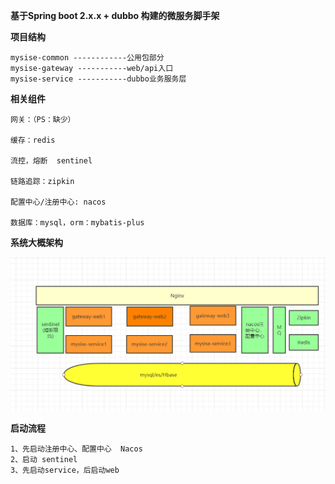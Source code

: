 
**基于Spring boot 2.x.x + dubbo 构建的微服务脚手架**


**项目结构**

    mysise-common ------------公用包部分
    mysise-gateway -----------web/api入口
    mysise-service -----------dubbo业务服务层      
    
**相关组件**
    
    网关：（PS：缺少）
    
    缓存：redis

    流控，熔断  sentinel

    链路追踪：zipkin

    配置中心/注册中心: nacos
    
    数据库：mysql，orm：mybatis-plus
    
**系统大概架构**

![架构](doc/images/mysise-dubbo.jpg)


**启动流程**
    
    1、先启动注册中心、配置中心  Nacos
    2、启动 sentinel
    3、先启动service，后启动web